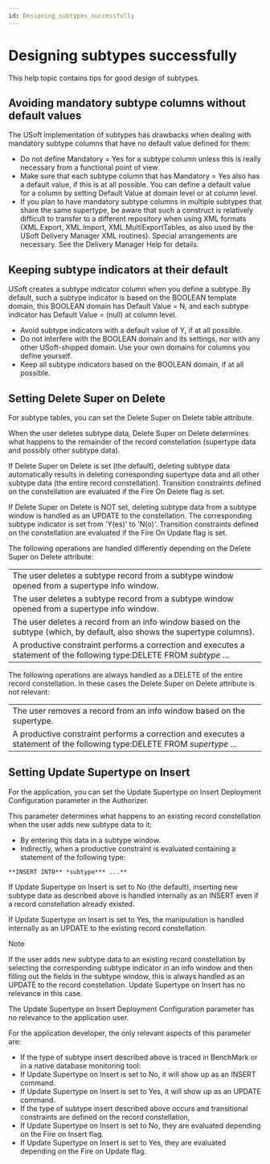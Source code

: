 ```yaml
---
id: Designing_subtypes_successfully
---
```


# Designing subtypes successfully

This help topic contains tips for good design of subtypes.

## Avoiding mandatory subtype columns without default values

The USoft implementation of subtypes has drawbacks when dealing with mandatory subtype columns that have no default value defined for them:

- Do not define Mandatory = Yes for a subtype column unless this is really necessary from a functional point of view.
- Make sure that each subtype column that has Mandatory = Yes also has a default value, if this is at all possible. You can define a default value for a column by setting Default Value at domain level or at column level.
- If you plan to have mandatory subtype columns in multiple subtypes that share the same supertype, be aware that such a construct is relatively difficult to transfer to a different repository when using XML formats (XML.Export, XML.Import, XML.MultiExportTables, as also used by the USoft Delivery Manager XML routines). Special arrangements are necessary. See the Delivery Manager Help for details.

## Keeping subtype indicators at their default

USoft creates a subtype indicator column when you define a subtype. By default, such a subtype indicator is based on the BOOLEAN template domain, this BOOLEAN domain has Default Value = N, and each subtype indicator has Default Value = (null) at column level.

- Avoid subtype indicators with a default value of Y, if at all possible.
- Do not interfere with the BOOLEAN domain and its settings, nor with any other USoft-shipped domain. Use your own domains for columns you define yourself.
- Keep all subtype indicators based on the BOOLEAN domain, if at all possible.

## Setting Delete Super on Delete

For subtype tables, you can set the Delete Super on Delete table attribute.

When the user deletes subtype data, Delete Super on Delete determines what happens to the remainder of the record constellation (supertype data and possibly other subtype data).

If Delete Super on Delete is set (the default), deleting subtype data automatically results in deleting corresponding supertype data and all other subtype data (the entire record constellation). Transition constraints defined on the constellation are evaluated if the Fire On Delete flag is set.

If Delete Super on Delete is NOT set, deleting subtype data from a subtype window is handled as an UPDATE to the constellation. The corresponding subtype indicator is set from 'Y(es)' to 'N(o)'. Transition constraints defined on the constellation are evaluated if the Fire On Update flag is set.

The following operations are handled differently depending on the Delete Super on Delete attribute:

|        |
|--------|
|The user deletes a subtype record from a subtype window opened from a supertype info window.|
|The user deletes a subtype record from a subtype window opened from a supertype info window.|
|The user deletes a record from an info window based on the subtype (which, by default, also shows the supertype columns).|
|A productive constraint performs a correction and executes a statement of the following type:DELETE FROM *subtype* ...|



The following operations are always handled as a DELETE of the entire record constellation. In these cases the Delete Super on Delete attribute is not relevant:

|        |
|--------|
|The user removes a record from an info window based on the supertype.|
|A productive constraint performs a correction and executes a statement of the following type:DELETE FROM *supertype* ...|



## Setting Update Supertype on Insert

For the application, you can set the Update Supertype on Insert Deployment Configuration parameter in the Authorizer.

This parameter determines what happens to an existing record constellation when the user adds new subtype data to it:

- By entering this data in a subtype window.
- Indirectly, when a productive constraint is evaluated containing a statement of the following type:

```
**INSERT INTO** *subtype*** ...**
```

If Update Supertype on Insert is set to No (the default), inserting new subtype data as described above is handled internally as an INSERT even if a record constellation already existed.

If Update Supertype on Insert is set to Yes, the manipulation is handled internally as an UPDATE to the existing record constellation.

> [!NOTE]
> If the user adds new subtype data to an existing record constellation by selecting the corresponding subtype indicator in an info window and then filling out the fields in the subtype window, this is always handled as an UPDATE to the record constellation. Update Supertype on Insert has no relevance in this case.

The Update Supertype on Insert Deployment Configuration parameter has no relevance to the application user.

For the application developer, the only relevant aspects of this parameter are:

- If the type of subtype insert described above is traced in BenchMark or in a native database monitoring tool:
- If Update Supertype on Insert is set to No, it will show up as an INSERT command.
- If Update Supertype on Insert is set to Yes, it will show up as an UPDATE command.
- If the type of subtype insert described above occurs and transitional constraints are defined on the record constellation,
- If Update Supertype on Insert is set to No, they are evaluated depending on the Fire on Insert flag.
- If Update Supertype on Insert is set to Yes, they are evaluated depending on the Fire on Update flag.